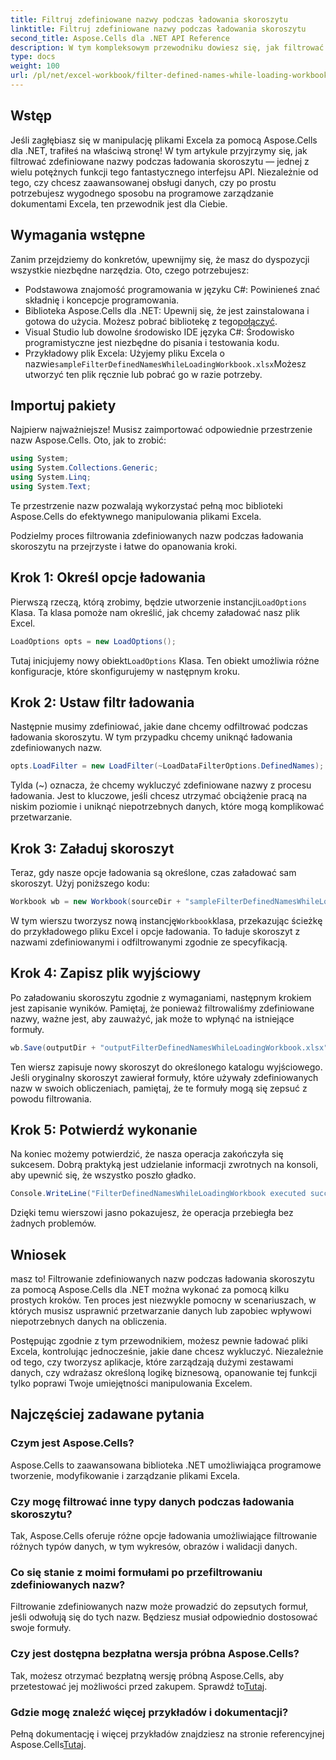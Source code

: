 ```yaml
---
title: Filtruj zdefiniowane nazwy podczas ładowania skoroszytu
linktitle: Filtruj zdefiniowane nazwy podczas ładowania skoroszytu
second_title: Aspose.Cells dla .NET API Reference
description: W tym kompleksowym przewodniku dowiesz się, jak filtrować zdefiniowane nazwy podczas ładowania skoroszytu za pomocą Aspose.Cells dla platformy .NET.
type: docs
weight: 100
url: /pl/net/excel-workbook/filter-defined-names-while-loading-workbook/
---
```

## Wstęp

Jeśli zagłębiasz się w manipulację plikami Excela za pomocą Aspose.Cells dla .NET, trafiłeś na właściwą stronę! W tym artykule przyjrzymy się, jak filtrować zdefiniowane nazwy podczas ładowania skoroszytu — jednej z wielu potężnych funkcji tego fantastycznego interfejsu API. Niezależnie od tego, czy chcesz zaawansowanej obsługi danych, czy po prostu potrzebujesz wygodnego sposobu na programowe zarządzanie dokumentami Excela, ten przewodnik jest dla Ciebie.

## Wymagania wstępne

Zanim przejdziemy do konkretów, upewnijmy się, że masz do dyspozycji wszystkie niezbędne narzędzia. Oto, czego potrzebujesz:

- Podstawowa znajomość programowania w języku C#: Powinieneś znać składnię i koncepcje programowania.
-  Biblioteka Aspose.Cells dla .NET: Upewnij się, że jest zainstalowana i gotowa do użycia. Możesz pobrać bibliotekę z tego[połączyć](https://releases.aspose.com/cells/net/).
- Visual Studio lub dowolne środowisko IDE języka C#: Środowisko programistyczne jest niezbędne do pisania i testowania kodu.
-  Przykładowy plik Excela: Użyjemy pliku Excela o nazwie`sampleFilterDefinedNamesWhileLoadingWorkbook.xlsx`Możesz utworzyć ten plik ręcznie lub pobrać go w razie potrzeby.

## Importuj pakiety

Najpierw najważniejsze! Musisz zaimportować odpowiednie przestrzenie nazw Aspose.Cells. Oto, jak to zrobić:

```csharp
using System;
using System.Collections.Generic;
using System.Linq;
using System.Text;
```

Te przestrzenie nazw pozwalają wykorzystać pełną moc biblioteki Aspose.Cells do efektywnego manipulowania plikami Excela.

Podzielmy proces filtrowania zdefiniowanych nazw podczas ładowania skoroszytu na przejrzyste i łatwe do opanowania kroki.

## Krok 1: Określ opcje ładowania

Pierwszą rzeczą, którą zrobimy, będzie utworzenie instancji`LoadOptions` Klasa. Ta klasa pomoże nam określić, jak chcemy załadować nasz plik Excel.

```csharp
LoadOptions opts = new LoadOptions();
```

 Tutaj inicjujemy nowy obiekt`LoadOptions` Klasa. Ten obiekt umożliwia różne konfiguracje, które skonfigurujemy w następnym kroku.

## Krok 2: Ustaw filtr ładowania

Następnie musimy zdefiniować, jakie dane chcemy odfiltrować podczas ładowania skoroszytu. W tym przypadku chcemy uniknąć ładowania zdefiniowanych nazw.

```csharp
opts.LoadFilter = new LoadFilter(~LoadDataFilterOptions.DefinedNames);
```

Tylda (~) oznacza, że chcemy wykluczyć zdefiniowane nazwy z procesu ładowania. Jest to kluczowe, jeśli chcesz utrzymać obciążenie pracą na niskim poziomie i uniknąć niepotrzebnych danych, które mogą komplikować przetwarzanie.

## Krok 3: Załaduj skoroszyt

Teraz, gdy nasze opcje ładowania są określone, czas załadować sam skoroszyt. Użyj poniższego kodu:

```csharp
Workbook wb = new Workbook(sourceDir + "sampleFilterDefinedNamesWhileLoadingWorkbook.xlsx", opts);
```

 W tym wierszu tworzysz nową instancję`Workbook`klasa, przekazując ścieżkę do przykładowego pliku Excel i opcje ładowania. To ładuje skoroszyt z nazwami zdefiniowanymi i odfiltrowanymi zgodnie ze specyfikacją.

## Krok 4: Zapisz plik wyjściowy

Po załadowaniu skoroszytu zgodnie z wymaganiami, następnym krokiem jest zapisanie wyników. Pamiętaj, że ponieważ filtrowaliśmy zdefiniowane nazwy, ważne jest, aby zauważyć, jak może to wpłynąć na istniejące formuły.

```csharp
wb.Save(outputDir + "outputFilterDefinedNamesWhileLoadingWorkbook.xlsx");
```

Ten wiersz zapisuje nowy skoroszyt do określonego katalogu wyjściowego. Jeśli oryginalny skoroszyt zawierał formuły, które używały zdefiniowanych nazw w swoich obliczeniach, pamiętaj, że te formuły mogą się zepsuć z powodu filtrowania.

## Krok 5: Potwierdź wykonanie

Na koniec możemy potwierdzić, że nasza operacja zakończyła się sukcesem. Dobrą praktyką jest udzielanie informacji zwrotnych na konsoli, aby upewnić się, że wszystko poszło gładko.

```csharp
Console.WriteLine("FilterDefinedNamesWhileLoadingWorkbook executed successfully.");
```

Dzięki temu wierszowi jasno pokazujesz, że operacja przebiegła bez żadnych problemów.

## Wniosek

masz to! Filtrowanie zdefiniowanych nazw podczas ładowania skoroszytu za pomocą Aspose.Cells dla .NET można wykonać za pomocą kilku prostych kroków. Ten proces jest niezwykle pomocny w scenariuszach, w których musisz usprawnić przetwarzanie danych lub zapobiec wpływowi niepotrzebnych danych na obliczenia.

Postępując zgodnie z tym przewodnikiem, możesz pewnie ładować pliki Excela, kontrolując jednocześnie, jakie dane chcesz wykluczyć. Niezależnie od tego, czy tworzysz aplikacje, które zarządzają dużymi zestawami danych, czy wdrażasz określoną logikę biznesową, opanowanie tej funkcji tylko poprawi Twoje umiejętności manipulowania Excelem.

## Najczęściej zadawane pytania

### Czym jest Aspose.Cells?
Aspose.Cells to zaawansowana biblioteka .NET umożliwiająca programowe tworzenie, modyfikowanie i zarządzanie plikami Excela.

### Czy mogę filtrować inne typy danych podczas ładowania skoroszytu?
Tak, Aspose.Cells oferuje różne opcje ładowania umożliwiające filtrowanie różnych typów danych, w tym wykresów, obrazów i walidacji danych.

### Co się stanie z moimi formułami po przefiltrowaniu zdefiniowanych nazw?
Filtrowanie zdefiniowanych nazw może prowadzić do zepsutych formuł, jeśli odwołują się do tych nazw. Będziesz musiał odpowiednio dostosować swoje formuły.

### Czy jest dostępna bezpłatna wersja próbna Aspose.Cells?
 Tak, możesz otrzymać bezpłatną wersję próbną Aspose.Cells, aby przetestować jej możliwości przed zakupem. Sprawdź to[Tutaj](https://releases.aspose.com/).

### Gdzie mogę znaleźć więcej przykładów i dokumentacji?
 Pełną dokumentację i więcej przykładów znajdziesz na stronie referencyjnej Aspose.Cells[Tutaj](https://reference.aspose.com/cells/net/).